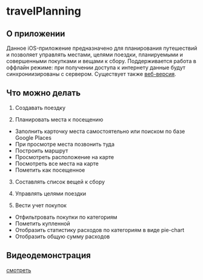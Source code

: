 # travelPlanning

## О приложении
Данное iOS-приложение предназначено для планирования путешествий и позволяет управлять местами, целями поездки, планируемыми и совершенными покупками и вещами к сбору. Поддерживается работа в оффлайн режиме: при получении доступа к интернету данные будут синхрониизированы с сервером. Существует также [веб-версия](http://travelapp.fun/).

## Что можно делать
1. Создавать поездку

2. Планировать места к посещению
* Заполнить карточку места самостоятельно или поиском по базе Google Places
* При просмотре места позвонить туда
* Построить маршрут
* Просмотреть расположение на карте
* Посмотреть все места на карте
* Пометить как посещенное 
3. Составлять список вещей к сбору

4. Управлять целями поездки

5. Вести учет покупок
* Отфильтровать покупки по категориям
* Пометить купленной
* Отобразить статистику расходов по категориям в виде pie-chart
* Отобразить общую сумму расходов

## Видеодемонстрация
[смотреть](https://drive.google.com/file/d/1xRxIphfV3R6tZuHfp7LPWVj_qbE_9YCP/view?usp=sharing) 


